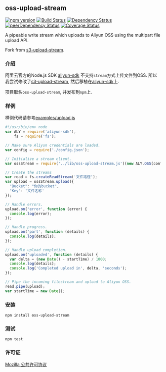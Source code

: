 ## oss-upload-stream

[![npm version](https://badge.fury.io/js/oss-upload-stream.svg)](https://badge.fury.io/js/oss-upload-stream)
[![Build Status](https://travis-ci.org/meteormatt/oss-upload-stream.svg?branch=master)](https://travis-ci.org/meteormatt/oss-upload-stream)
[![Dependency Status](https://david-dm.org/meteormatt/oss-upload-stream.svg)](https://david-dm.org/meteormatt/oss-upload-stream)
[![peerDependency Status](https://david-dm.org/meteormatt/oss-upload-stream/peer-status.svg)](https://david-dm.org/meteormatt/oss-upload-stream#info=peerDependencies)
[![Coverage Status](https://coveralls.io/repos/meteormatt/oss-upload-stream/badge.svg?branch=master&service=github)](https://coveralls.io/github/meteormatt/oss-upload-stream?branch=master)

A pipeable write stream which uploads to Aliyun OSS using the multipart file upload API.

Fork from [s3-upload-stream](https://github.com/nathanpeck/s3-upload-stream).

### 介绍

阿里云官方的Node.js SDK [aliyun-sdk](https://github.com/aliyun-UED/aliyun-sdk-js) 不支持`stream`方式上传文件到OSS. 
所以我尝试修改了[s3-upload-stream](https://github.com/nathanpeck/s3-upload-stream), 然后移植在[aliyun-sdk](https://github.com/aliyun-UED/aliyun-sdk-js)上.

项目取名`oss-upload-stream`, 并发布到`npm`上.

### 样例

样例代码请参考[examples/upload.js](https://github.com/meteormatt/oss-upload-stream/blob/master/examples/upload.js)

```js
#!/usr/bin/env node
var ALY = require('aliyun-sdk'),
    fs = require('fs');

// Make sure Aliyun credentials are loaded.
var config = require('./config.json');

// Initialize a stream client.
var ossStream = require('../lib/oss-upload-stream.js')(new ALY.OSS(config));

// Create the streams
var read = fs.createReadStream('文件路径');
var upload = ossStream.upload({
  "Bucket": "你的bucket",
  "Key": '文件名称'
});

// Handle errors.
upload.on('error', function (error) {
  console.log(error);
});

// Handle progress.
upload.on('part', function (details) {
  console.log(details);
});

// Handle upload completion.
upload.on('uploaded', function (details) {
  var delta = (new Date() - startTime) / 1000;
  console.log(details);
  console.log('Completed upload in', delta, 'seconds');
});

// Pipe the incoming filestream and upload to Aliyun OSS.
read.pipe(upload);
var startTime = new Date();
```

### 安装

```
npm install oss-upload-stream
```

### 测试

```
npm test
```

### 许可证

[Mozilla 公共许可协议](http://mozillachina.github.io/MPL/)